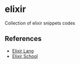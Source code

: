 # elixir

Collection of elixir snippets codes

## References

-   [Elixir Lang](https://elixir-lang.org/getting-started/introduction.html)
-   [Elixir School](https://elixirschool.com/en/)
